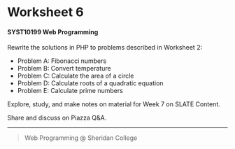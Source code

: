 # Worksheet 6

#### SYST10199 Web Programming

Rewrite the solutions in PHP to problems described in Worksheet 2:

- Problem A: Fibonacci numbers
- Problem B: Convert temperature
- Problem C: Calculate the area of a circle
- Problem D: Calculate roots of a quadratic equation
- Problem E: Calculate prime numbers

Explore, study, and make notes on material for Week 7 on SLATE Content.

Share and discuss on Piazza Q&A.

---

> Web Programming @ Sheridan College
